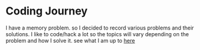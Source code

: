 # Coding Journey
I have a memory problem. so I decided to record various problems and their solutions. I like to code/hack a lot so the topics will vary depending on the problem and how I solve it. see what I am up to [here](index.html)



